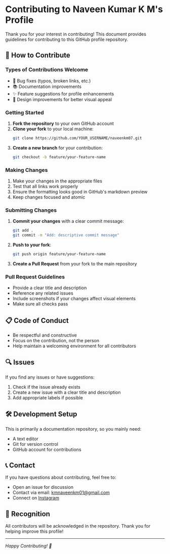 # Contributing to Naveen Kumar K M's Profile

Thank you for your interest in contributing! This document provides guidelines for contributing to this GitHub profile repository.

## 🤝 How to Contribute

### Types of Contributions Welcome

- 🐛 Bug fixes (typos, broken links, etc.)
- 📚 Documentation improvements
- ✨ Feature suggestions for profile enhancements
- 🎨 Design improvements for better visual appeal

### Getting Started

1. **Fork the repository** to your own GitHub account
2. **Clone your fork** to your local machine:
   ```bash
   git clone https://github.com/YOUR_USERNAME/naveenkm07.git
   ```
3. **Create a new branch** for your contribution:
   ```bash
   git checkout -b feature/your-feature-name
   ```

### Making Changes

1. Make your changes in the appropriate files
2. Test that all links work properly
3. Ensure the formatting looks good in GitHub's markdown preview
4. Keep changes focused and atomic

### Submitting Changes

1. **Commit your changes** with a clear commit message:
   ```bash
   git add .
   git commit -m "Add: descriptive commit message"
   ```
2. **Push to your fork**:
   ```bash
   git push origin feature/your-feature-name
   ```
3. **Create a Pull Request** from your fork to the main repository

### Pull Request Guidelines

- Provide a clear title and description
- Reference any related issues
- Include screenshots if your changes affect visual elements
- Make sure all checks pass

## 📋 Code of Conduct

- Be respectful and constructive
- Focus on the contribution, not the person
- Help maintain a welcoming environment for all contributors

## 🔍 Issues

If you find any issues or have suggestions:

1. Check if the issue already exists
2. Create a new issue with a clear title and description
3. Add appropriate labels if possible

## 🛠️ Development Setup

This is primarily a documentation repository, so you mainly need:
- A text editor
- Git for version control
- GitHub account for contributions

## 📞 Contact

If you have questions about contributing, feel free to:
- Open an issue for discussion
- Contact via email: kmnaveenkm01@gmail.com
- Connect on [Instagram](https://instagram.com/naveenkm07)

## 🙏 Recognition

All contributors will be acknowledged in the repository. Thank you for helping improve this profile!

---

*Happy Contributing! 🚀*
